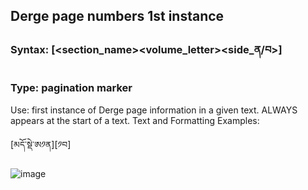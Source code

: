 
## Derge page numbers 1st instance
### Syntax: [<section_name><volume_letter><page><side_ན/བ>]
### Type: pagination marker
Use: first instance of Derge page information in a given text. ALWAYS appears at the start of a text.
Text and Formatting Examples:
  
[མདོ་སྡེ་ཨ༡ན][༡བ]

![image](https://user-images.githubusercontent.com/17675331/164212554-4f3c567c-1b2f-493f-be45-f9f867de5d76.png)
